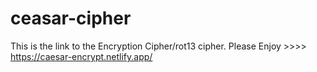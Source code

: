 # ceasar-cipher

This is the link to the Encryption Cipher/rot13 cipher. Please Enjoy >>>> https://caesar-encrypt.netlify.app/
